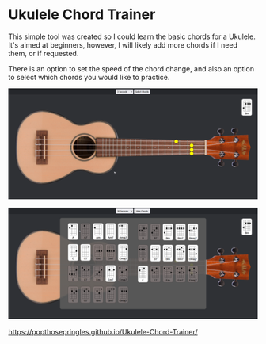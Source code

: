 # Ukulele Chord Trainer

This simple tool was created so I could learn the basic chords for a Ukulele. It's aimed at beginners, however, I will likely add more chords if I need them, or if requested.

There is an option to set the speed of the chord change, and also an option to select which chords you would like to practice.

![Preview](images/preview.png)

![Select](images/select.png)

<https://popthosepringles.github.io/Ukulele-Chord-Trainer/>
